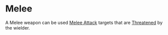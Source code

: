 # Melee

A Melee weapon can be used [Melee Attack](../../Game%20Procedures/Combat/Melee%20Attack.md) targets that are [Threatened](../../Game%20Procedures/Conditions/Threatened.md) by the wielder.
